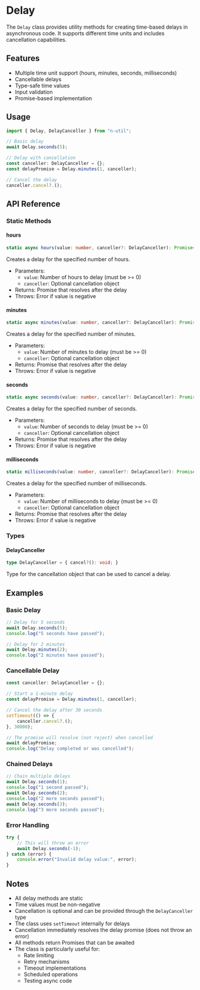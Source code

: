 # Delay

The `Delay` class provides utility methods for creating time-based delays in asynchronous code. It supports different time units and includes cancellation capabilities.

## Features

- Multiple time unit support (hours, minutes, seconds, milliseconds)
- Cancellable delays
- Type-safe time values
- Input validation
- Promise-based implementation

## Usage

```typescript
import { Delay, DelayCanceller } from "n-util";

// Basic delay
await Delay.seconds(5);

// Delay with cancellation
const canceller: DelayCanceller = {};
const delayPromise = Delay.minutes(1, canceller);

// Cancel the delay
canceller.cancel?.();
```

## API Reference

### Static Methods

#### hours
```typescript
static async hours(value: number, canceller?: DelayCanceller): Promise<void>
```
Creates a delay for the specified number of hours.

- Parameters:
  - `value`: Number of hours to delay (must be >= 0)
  - `canceller`: Optional cancellation object
- Returns: Promise that resolves after the delay
- Throws: Error if value is negative

#### minutes
```typescript
static async minutes(value: number, canceller?: DelayCanceller): Promise<void>
```
Creates a delay for the specified number of minutes.

- Parameters:
  - `value`: Number of minutes to delay (must be >= 0)
  - `canceller`: Optional cancellation object
- Returns: Promise that resolves after the delay
- Throws: Error if value is negative

#### seconds
```typescript
static async seconds(value: number, canceller?: DelayCanceller): Promise<void>
```
Creates a delay for the specified number of seconds.

- Parameters:
  - `value`: Number of seconds to delay (must be >= 0)
  - `canceller`: Optional cancellation object
- Returns: Promise that resolves after the delay
- Throws: Error if value is negative

#### milliseconds
```typescript
static milliseconds(value: number, canceller?: DelayCanceller): Promise<void>
```
Creates a delay for the specified number of milliseconds.

- Parameters:
  - `value`: Number of milliseconds to delay (must be >= 0)
  - `canceller`: Optional cancellation object
- Returns: Promise that resolves after the delay
- Throws: Error if value is negative

### Types

#### DelayCanceller
```typescript
type DelayCanceller = { cancel?(): void; }
```
Type for the cancellation object that can be used to cancel a delay.

## Examples

### Basic Delay
```typescript
// Delay for 5 seconds
await Delay.seconds(5);
console.log("5 seconds have passed");

// Delay for 2 minutes
await Delay.minutes(2);
console.log("2 minutes have passed");
```

### Cancellable Delay
```typescript
const canceller: DelayCanceller = {};

// Start a 1-minute delay
const delayPromise = Delay.minutes(1, canceller);

// Cancel the delay after 30 seconds
setTimeout(() => {
    canceller.cancel?.();
}, 30000);

// The promise will resolve (not reject) when cancelled
await delayPromise;
console.log("Delay completed or was cancelled");
```

### Chained Delays
```typescript
// Chain multiple delays
await Delay.seconds(1);
console.log("1 second passed");
await Delay.seconds(2);
console.log("2 more seconds passed");
await Delay.seconds(3);
console.log("3 more seconds passed");
```

### Error Handling
```typescript
try {
    // This will throw an error
    await Delay.seconds(-1);
} catch (error) {
    console.error("Invalid delay value:", error);
}
```

## Notes

- All delay methods are static
- Time values must be non-negative
- Cancellation is optional and can be provided through the `DelayCanceller` type
- The class uses `setTimeout` internally for delays
- Cancellation immediately resolves the delay promise (does not throw an error)
- All methods return Promises that can be awaited
- The class is particularly useful for:
  - Rate limiting
  - Retry mechanisms
  - Timeout implementations
  - Scheduled operations
  - Testing async code 